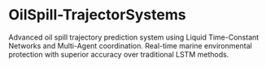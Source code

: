 # OilSpill-TrajectorSystems
Advanced oil spill trajectory prediction system using Liquid Time-Constant Networks and Multi-Agent coordination. Real-time marine environmental protection with superior accuracy over traditional LSTM methods.
